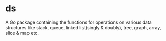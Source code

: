# ds
A Go package containing the functions for operations on various data structures like stack, queue, linked list(singly &amp; doubly), tree, graph, array, slice &amp; map etc.
